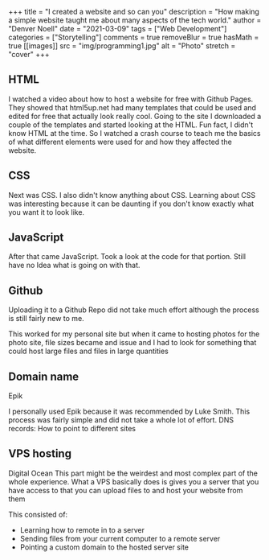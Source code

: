 +++
title = "I created a website and so can you"
description = "How making a simple website taught me about many aspects of the tech world."
author = "Denver Noell"
date = "2021-03-09"
tags = ["Web Development"]
categories = ["Storytelling"]
comments = true
removeBlur = true
hasMath = true
[[images]]
  src = "img/programming1.jpg"
  alt = "Photo"
  stretch = "cover"
+++

## HTML

I watched a video about how to host a website for free with Github Pages. They showed that html5up.net had many templates that could be used and edited for free that actually look really cool. Going to the site I downloaded a couple of the templates and started looking at the HTML. Fun fact, I didn't know HTML at the time. So I watched a crash course to teach me the basics of what different elements were used for and how they affected the website.

## CSS

Next was CSS. I also didn't know anything about CSS. Learning about CSS was interesting because it can be daunting if you don't know exactly what you want it to look like.

## JavaScript

After that came JavaScript. Took a look at the code for that portion. Still have no Idea what is going on with that.

## Github

Uploading it to a Github Repo did not take much effort although the process is still fairly new to me.

This worked for my personal site but when it came to hosting photos for the photo site, file sizes became and issue and I had to look for something that could host large files and files in large quantities

## Domain name

Epik

I personally used Epik because it was recommended by Luke Smith. This process was fairly simple and did not take a whole lot of effort.
DNS records:
How to point to different sites

## VPS hosting

Digital Ocean
This part might be the weirdest and most complex part of the whole experience. What a VPS basically does is gives you a server that you have access to that you can upload files to and host your website from them

This consisted of:

- Learning how to remote in to a server
- Sending files from your current computer to a remote server
- Pointing a custom domain to the hosted server site
